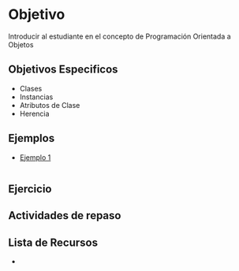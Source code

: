 
# Objetivo

Introducir al estudiante en el concepto de Programación Orientada a Objetos

## Objetivos Especificos

+ Clases
+ Instancias
+ Atributos de Clase
+ Herencia

## Ejemplos

+ [Ejemplo 1](2.Ejercicios/Semana8/Ejemplo1.md)


```python
```


## Ejercicio


## Actividades de repaso

## Lista de Recursos

+ [](https://docs.python.org/2/tutorial/classes.html)
